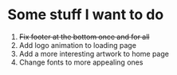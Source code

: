 # Some stuff I want to do
1. <s>Fix footer at the bottom once and for all</s>
2. Add logo animation to loading page
3. Add a more interesting artwork to home page
4. Change fonts to more appealing ones
